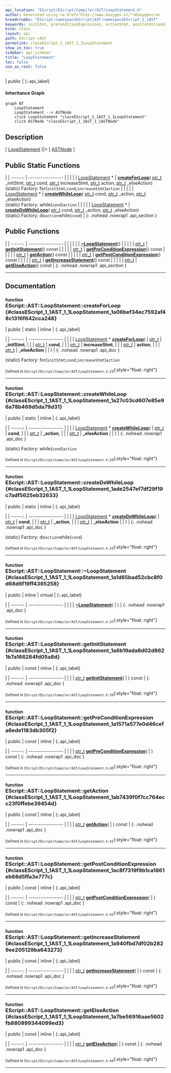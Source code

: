 ```yaml
---
api_location: "EScript/EScript/Compiler/AST/LoopStatement.h"
author: Generated using <a href="http://www.doxygen.nl/">Doxygen</a>
breadcrumbs: "EScript:namespaceEScript|AST:namespaceEScript_1_1AST"
keywords: initStmt, preConditionExpression, actionStmt, postConditionExpression, increaseStmt, elseAction, createForLoop, createWhileLoop, createDoWhileLoop, ~LoopStatement, getInitStatement, getPreConditionExpression, getAction, getPostConditionExpression, getIncreaseStatement, getElseAction, LoopStatement
kind: class
layout: api
path: EScript->AST
permalink: classEScript_1_1AST_1_1LoopStatement
show_in_toc: true
sidebar: api_sidebar
title: "LoopStatement"
toc: false
use_as_root: false
---
```


| public |
{:.api_label}

#### Inheritance Graph

```mermaid
graph BT
	LoopStatement
	LoopStatement --> ASTNode
	click LoopStatement "classEScript_1_1AST_1_1LoopStatement"
	click ASTNode "classEScript_1_1AST_1_1ASTNode"
```

## Description

[ [LoopStatement](classEScript_1_1AST_1_1LoopStatement) ]|> [ [ASTNode](classEScript_1_1AST_1_1ASTNode) ]



## Public Static Functions

|
| ------: | ----------------- |
|  | |
| [LoopStatement](classEScript_1_1AST_1_1LoopStatement) * | **[createForLoop](#classEScript_1_1AST_1_1LoopStatement_1a06bef34ec7592af48c1316f642cca248)**( [ptr_t](classEScript_1_1AST_1_1ASTNode#classEScript_1_1AST_1_1ASTNode_1a3b66b4450e328f61c873204f6e4183a5)  _initStmt,  [ptr_t](classEScript_1_1AST_1_1ASTNode#classEScript_1_1AST_1_1ASTNode_1a3b66b4450e328f61c873204f6e4183a5)  cond,  [ptr_t](classEScript_1_1AST_1_1ASTNode#classEScript_1_1AST_1_1ASTNode_1a3b66b4450e328f61c873204f6e4183a5)  increaseStmt,  [ptr_t](classEScript_1_1AST_1_1ASTNode#classEScript_1_1AST_1_1ASTNode_1a3b66b4450e328f61c873204f6e4183a5)  action,  [ptr_t](classEScript_1_1AST_1_1ASTNode#classEScript_1_1AST_1_1ASTNode_1a3b66b4450e328f61c873204f6e4183a5)  _elseAction) <br/> (static) Factory: for(`initStmt`;`cond`;`increaseStmt`)`action` |
|  | |
| [LoopStatement](classEScript_1_1AST_1_1LoopStatement) * | **[createWhileLoop](#classEScript_1_1AST_1_1LoopStatement_1a27c03cd607e85e96a78b469d5da79d31)**( [ptr_t](classEScript_1_1AST_1_1ASTNode#classEScript_1_1AST_1_1ASTNode_1a3b66b4450e328f61c873204f6e4183a5)  cond,  [ptr_t](classEScript_1_1AST_1_1ASTNode#classEScript_1_1AST_1_1ASTNode_1a3b66b4450e328f61c873204f6e4183a5)  _action,  [ptr_t](classEScript_1_1AST_1_1ASTNode#classEScript_1_1AST_1_1ASTNode_1a3b66b4450e328f61c873204f6e4183a5)  _elseAction) <br/> (static) Factory: while(`cond`)`action` |
|  | |
| [LoopStatement](classEScript_1_1AST_1_1LoopStatement) * | **[createDoWhileLoop](#classEScript_1_1AST_1_1LoopStatement_1ade2547ef7df29f19c7adf5625eb32633)**( [ptr_t](classEScript_1_1AST_1_1ASTNode#classEScript_1_1AST_1_1ASTNode_1a3b66b4450e328f61c873204f6e4183a5)  cond,  [ptr_t](classEScript_1_1AST_1_1ASTNode#classEScript_1_1AST_1_1ASTNode_1a3b66b4450e328f61c873204f6e4183a5)  _action,  [ptr_t](classEScript_1_1AST_1_1ASTNode#classEScript_1_1AST_1_1ASTNode_1a3b66b4450e328f61c873204f6e4183a5)  _elseAction) <br/> (static) Factory: do`action`while(`cond`) |
{: .nohead .nowrap1 .api_section }


## Public Functions

|
| ------: | ----------------- |
|  | |
|  | **[~LoopStatement](#classEScript_1_1AST_1_1LoopStatement_1a1d65bad52cbc8f0d68d6f19ff4365258)**() |
|  | |
| [ptr_t](classEScript_1_1AST_1_1ASTNode#classEScript_1_1AST_1_1ASTNode_1a3b66b4450e328f61c873204f6e4183a5) | **[getInitStatement](#classEScript_1_1AST_1_1LoopStatement_1a6b19ada8d02d8621b7a166284fd05a8d)**() const |
|  | |
| [ptr_t](classEScript_1_1AST_1_1ASTNode#classEScript_1_1AST_1_1ASTNode_1a3b66b4450e328f61c873204f6e4183a5) | **[getPreConditionExpression](#classEScript_1_1AST_1_1LoopStatement_1a1571a577e0d46cefa6ede1183db305f2)**() const |
|  | |
| [ptr_t](classEScript_1_1AST_1_1ASTNode#classEScript_1_1AST_1_1ASTNode_1a3b66b4450e328f61c873204f6e4183a5) | **[getAction](#classEScript_1_1AST_1_1LoopStatement_1ab7439f0f7cc764ecc23f0ffebe39454d)**() const |
|  | |
| [ptr_t](classEScript_1_1AST_1_1ASTNode#classEScript_1_1AST_1_1ASTNode_1a3b66b4450e328f61c873204f6e4183a5) | **[getPostConditionExpression](#classEScript_1_1AST_1_1LoopStatement_1ac8f7319f9b1ca1861eb68d5ffa3e777c)**() const |
|  | |
| [ptr_t](classEScript_1_1AST_1_1ASTNode#classEScript_1_1AST_1_1ASTNode_1a3b66b4450e328f61c873204f6e4183a5) | **[getIncreaseStatement](#classEScript_1_1AST_1_1LoopStatement_1a940fbd7df02b2829ee205129ba643273)**() const |
|  | |
| [ptr_t](classEScript_1_1AST_1_1ASTNode#classEScript_1_1AST_1_1ASTNode_1a3b66b4450e328f61c873204f6e4183a5) | **[getElseAction](#classEScript_1_1AST_1_1LoopStatement_1a7be56916aae5602fb880899344099ed3)**() const |
{: .nohead .nowrap1 .api_section }


-------------------------------------------------------------------

## Documentation

### <small>function</small><br/> EScript::AST::LoopStatement::createForLoop {#classEScript_1_1AST_1_1LoopStatement_1a06bef34ec7592af48c1316f642cca248}

| public | static | inline |
{:.api_label}

|
| ------: | ----------------- |
|  |
| [LoopStatement](classEScript_1_1AST_1_1LoopStatement) * **[createForLoop](#classEScript_1_1AST_1_1LoopStatement_1a06bef34ec7592af48c1316f642cca248)**( |  [ptr_t](classEScript_1_1AST_1_1ASTNode#classEScript_1_1AST_1_1ASTNode_1a3b66b4450e328f61c873204f6e4183a5)  | **_initStmt**, |
| |  [ptr_t](classEScript_1_1AST_1_1ASTNode#classEScript_1_1AST_1_1ASTNode_1a3b66b4450e328f61c873204f6e4183a5)  | **cond**, |
| |  [ptr_t](classEScript_1_1AST_1_1ASTNode#classEScript_1_1AST_1_1ASTNode_1a3b66b4450e328f61c873204f6e4183a5)  | **increaseStmt**, |
| |  [ptr_t](classEScript_1_1AST_1_1ASTNode#classEScript_1_1AST_1_1ASTNode_1a3b66b4450e328f61c873204f6e4183a5)  | **action**, |
| |  [ptr_t](classEScript_1_1AST_1_1ASTNode#classEScript_1_1AST_1_1ASTNode_1a3b66b4450e328f61c873204f6e4183a5)  | **_elseAction** |
|   ) |
{: .nohead .nowrap1 .api_doc }

(static) Factory: for(`initStmt`;`cond`;`increaseStmt`)`action`





<sub>Defined in `EScript/EScript/Compiler/AST/LoopStatement.h:23`</sub>{:style="float: right"}

-------------------------------------------------------------------

### <small>function</small><br/> EScript::AST::LoopStatement::createWhileLoop {#classEScript_1_1AST_1_1LoopStatement_1a27c03cd607e85e96a78b469d5da79d31}

| public | static | inline |
{:.api_label}

|
| ------: | ----------------- |
|  |
| [LoopStatement](classEScript_1_1AST_1_1LoopStatement) * **[createWhileLoop](#classEScript_1_1AST_1_1LoopStatement_1a27c03cd607e85e96a78b469d5da79d31)**( |  [ptr_t](classEScript_1_1AST_1_1ASTNode#classEScript_1_1AST_1_1ASTNode_1a3b66b4450e328f61c873204f6e4183a5)  | **cond**, |
| |  [ptr_t](classEScript_1_1AST_1_1ASTNode#classEScript_1_1AST_1_1ASTNode_1a3b66b4450e328f61c873204f6e4183a5)  | **_action**, |
| |  [ptr_t](classEScript_1_1AST_1_1ASTNode#classEScript_1_1AST_1_1ASTNode_1a3b66b4450e328f61c873204f6e4183a5)  | **_elseAction** |
|   ) |
{: .nohead .nowrap1 .api_doc }

(static) Factory: while(`cond`)`action`





<sub>Defined in `EScript/EScript/Compiler/AST/LoopStatement.h:28`</sub>{:style="float: right"}

-------------------------------------------------------------------

### <small>function</small><br/> EScript::AST::LoopStatement::createDoWhileLoop {#classEScript_1_1AST_1_1LoopStatement_1ade2547ef7df29f19c7adf5625eb32633}

| public | static | inline |
{:.api_label}

|
| ------: | ----------------- |
|  |
| [LoopStatement](classEScript_1_1AST_1_1LoopStatement) * **[createDoWhileLoop](#classEScript_1_1AST_1_1LoopStatement_1ade2547ef7df29f19c7adf5625eb32633)**( |  [ptr_t](classEScript_1_1AST_1_1ASTNode#classEScript_1_1AST_1_1ASTNode_1a3b66b4450e328f61c873204f6e4183a5)  | **cond**, |
| |  [ptr_t](classEScript_1_1AST_1_1ASTNode#classEScript_1_1AST_1_1ASTNode_1a3b66b4450e328f61c873204f6e4183a5)  | **_action**, |
| |  [ptr_t](classEScript_1_1AST_1_1ASTNode#classEScript_1_1AST_1_1ASTNode_1a3b66b4450e328f61c873204f6e4183a5)  | **_elseAction** |
|   ) |
{: .nohead .nowrap1 .api_doc }

(static) Factory: do`action`while(`cond`)





<sub>Defined in `EScript/EScript/Compiler/AST/LoopStatement.h:33`</sub>{:style="float: right"}

-------------------------------------------------------------------

### <small>function</small><br/> EScript::AST::LoopStatement::~LoopStatement {#classEScript_1_1AST_1_1LoopStatement_1a1d65bad52cbc8f0d68d6f19ff4365258}

| public | inline | virtual |
{:.api_label}

|
| ------: | ----------------- |
|  |
|  **[~LoopStatement](#classEScript_1_1AST_1_1LoopStatement_1a1d65bad52cbc8f0d68d6f19ff4365258)**( |  ) |
{: .nohead .nowrap1 .api_doc }





<sub>Defined in `EScript/EScript/Compiler/AST/LoopStatement.h:37`</sub>{:style="float: right"}

-------------------------------------------------------------------

### <small>function</small><br/> EScript::AST::LoopStatement::getInitStatement {#classEScript_1_1AST_1_1LoopStatement_1a6b19ada8d02d8621b7a166284fd05a8d}

| public | const | inline |
{:.api_label}

|
| ------: | ----------------- |
|  |
| [ptr_t](classEScript_1_1AST_1_1ASTNode#classEScript_1_1AST_1_1ASTNode_1a3b66b4450e328f61c873204f6e4183a5) **[getInitStatement](#classEScript_1_1AST_1_1LoopStatement_1a6b19ada8d02d8621b7a166284fd05a8d)**( |  ) const |
{: .nohead .nowrap1 .api_doc }





<sub>Defined in `EScript/EScript/Compiler/AST/LoopStatement.h:39`</sub>{:style="float: right"}

-------------------------------------------------------------------

### <small>function</small><br/> EScript::AST::LoopStatement::getPreConditionExpression {#classEScript_1_1AST_1_1LoopStatement_1a1571a577e0d46cefa6ede1183db305f2}

| public | const | inline |
{:.api_label}

|
| ------: | ----------------- |
|  |
| [ptr_t](classEScript_1_1AST_1_1ASTNode#classEScript_1_1AST_1_1ASTNode_1a3b66b4450e328f61c873204f6e4183a5) **[getPreConditionExpression](#classEScript_1_1AST_1_1LoopStatement_1a1571a577e0d46cefa6ede1183db305f2)**( |  ) const |
{: .nohead .nowrap1 .api_doc }





<sub>Defined in `EScript/EScript/Compiler/AST/LoopStatement.h:40`</sub>{:style="float: right"}

-------------------------------------------------------------------

### <small>function</small><br/> EScript::AST::LoopStatement::getAction {#classEScript_1_1AST_1_1LoopStatement_1ab7439f0f7cc764ecc23f0ffebe39454d}

| public | const | inline |
{:.api_label}

|
| ------: | ----------------- |
|  |
| [ptr_t](classEScript_1_1AST_1_1ASTNode#classEScript_1_1AST_1_1ASTNode_1a3b66b4450e328f61c873204f6e4183a5) **[getAction](#classEScript_1_1AST_1_1LoopStatement_1ab7439f0f7cc764ecc23f0ffebe39454d)**( |  ) const |
{: .nohead .nowrap1 .api_doc }





<sub>Defined in `EScript/EScript/Compiler/AST/LoopStatement.h:41`</sub>{:style="float: right"}

-------------------------------------------------------------------

### <small>function</small><br/> EScript::AST::LoopStatement::getPostConditionExpression {#classEScript_1_1AST_1_1LoopStatement_1ac8f7319f9b1ca1861eb68d5ffa3e777c}

| public | const | inline |
{:.api_label}

|
| ------: | ----------------- |
|  |
| [ptr_t](classEScript_1_1AST_1_1ASTNode#classEScript_1_1AST_1_1ASTNode_1a3b66b4450e328f61c873204f6e4183a5) **[getPostConditionExpression](#classEScript_1_1AST_1_1LoopStatement_1ac8f7319f9b1ca1861eb68d5ffa3e777c)**( |  ) const |
{: .nohead .nowrap1 .api_doc }





<sub>Defined in `EScript/EScript/Compiler/AST/LoopStatement.h:42`</sub>{:style="float: right"}

-------------------------------------------------------------------

### <small>function</small><br/> EScript::AST::LoopStatement::getIncreaseStatement {#classEScript_1_1AST_1_1LoopStatement_1a940fbd7df02b2829ee205129ba643273}

| public | const | inline |
{:.api_label}

|
| ------: | ----------------- |
|  |
| [ptr_t](classEScript_1_1AST_1_1ASTNode#classEScript_1_1AST_1_1ASTNode_1a3b66b4450e328f61c873204f6e4183a5) **[getIncreaseStatement](#classEScript_1_1AST_1_1LoopStatement_1a940fbd7df02b2829ee205129ba643273)**( |  ) const |
{: .nohead .nowrap1 .api_doc }





<sub>Defined in `EScript/EScript/Compiler/AST/LoopStatement.h:43`</sub>{:style="float: right"}

-------------------------------------------------------------------

### <small>function</small><br/> EScript::AST::LoopStatement::getElseAction {#classEScript_1_1AST_1_1LoopStatement_1a7be56916aae5602fb880899344099ed3}

| public | const | inline |
{:.api_label}

|
| ------: | ----------------- |
|  |
| [ptr_t](classEScript_1_1AST_1_1ASTNode#classEScript_1_1AST_1_1ASTNode_1a3b66b4450e328f61c873204f6e4183a5) **[getElseAction](#classEScript_1_1AST_1_1LoopStatement_1a7be56916aae5602fb880899344099ed3)**( |  ) const |
{: .nohead .nowrap1 .api_doc }





<sub>Defined in `EScript/EScript/Compiler/AST/LoopStatement.h:44`</sub>{:style="float: right"}

-------------------------------------------------------------------

